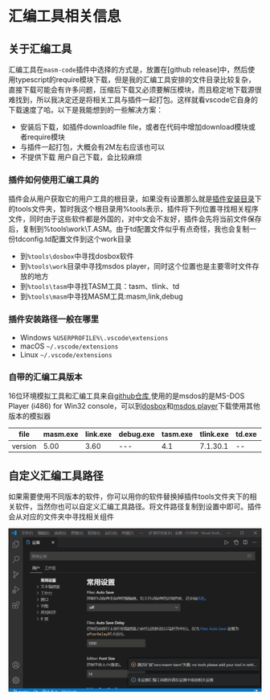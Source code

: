 # 汇编工具相关信息

## 关于汇编工具

汇编工具在`masm-code`插件中选择的方式是，放置在[github release]中，然后使用typescript的require模块下载，但是我的汇编工具安排的文件目录比较复杂，直接下载可能会有许多问题，压缩后下载又必须要解压模块，而且稳定地下载源很难找到，所以我决定还是将相关工具与插件一起打包。这样就看vscode它自身的下载速度了哈。以下是我能想到的一些解决方案：

- 安装后下载，如插件downloadfile file，或者在代码中增加download模块或者require模块
- 与插件一起打包，大概会有2M左右应该也可以
- 不提供下载 用户自己下载，会比较麻烦

### 插件如何使用汇编工具的

插件会从用户获取它的用户工具的根目录，如果没有设置那么就是[插件安装目录](https://code.visualstudio.com/docs/editor/extension-gallery#_where-are-extensions-installed)下的tools文件夹，暂时我这个根目录用%tools表示，插件将下列位置寻找相关程序文件，同时由于这些软件都是外国的，对中文会不友好，插件会先将当前文件保存后，复制到%tools\work\T.ASM。由于td配置文件似乎有点奇怪，我也会复制一份tdconfig.td配置文件到这个work目录

- 到`%tools\dosbox`中寻找dosbox软件
- 到`%tools\work`目录中寻找msdos player，同时这个位置也是主要零时文件存放的地方
- 到`%tools\tasm`中寻找TASM工具：tasm、tlink、td
- 到`%tools\masm`中寻找MASM工具:masm,link,debug

### 插件安装路径一般在哪里

- Windows `%USERPROFILE%\.vscode\extensions`
- macOS `~/.vscode/extensions`
- Linux `~/.vscode/extensions`

### 自带的汇编工具版本

16位环境模拟工具和汇编工具来自[github仓库](https://github.com/xsro/VSC-ASMtasks/releases),使用的是msdos的是MS-DOS Player (i486) for Win32 console，可以到[dosbox](https://dosbox.com)和[msdos player](http://takeda-toshiya.my.coocan.jp/msdos)下载使用其他版本的模拟器

|file|masm.exe|link.exe|debug.exe|tasm.exe|tlink.exe|td.exe|dosbox|msdos|
|---|----------|----------|----------|---------|----------|------|--------|--------|
|version|5.00|3.60|---|4.1|7.1.30.1|--|0.74|4/10/2020|

## 自定义汇编工具路径

如果需要使用不同版本的软件，你可以用你的软件替换掉插件tools文件夹下的相关软件，当然你也可以自定义汇编工具路径。将文件路径复制到设置中即可。插件会从对应的文件夹中寻找相关组件

![set the tool path](../pics/settools.gif)
